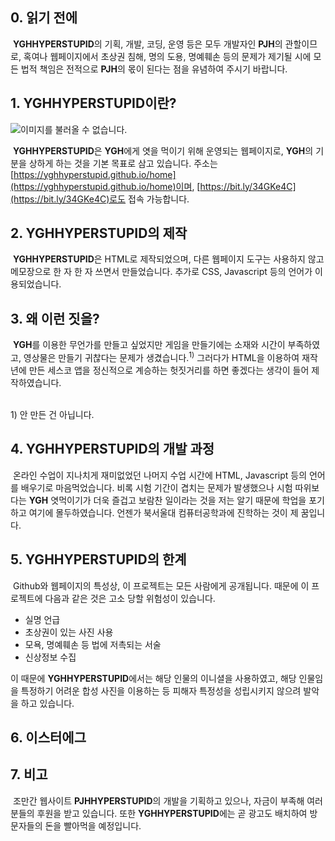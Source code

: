 ## 0. 읽기 전에
&nbsp;**YGHHYPERSTUPID**의 기획, 개발, 코딩, 운영 등은 모두 개발자인 **PJH**의 관할이므로, 혹여나 웹페이지에서 초상권 침해, 명의 도용, 명예훼손 등의 문제가 제기될 시에 모든 법적 책임은 전적으로 **PJH**의 몫이 된다는 점을 유념하여 주시기 바랍니다.
 
## 1. YGHHYPERSTUPID이란?
![이미지를 불러올 수 없습니다.](https://user-images.githubusercontent.com/72496107/95549219-d1909e80-0a41-11eb-9830-e46f14ba060f.png)

&nbsp;**YGHHYPERSTUPID**은 **YGH**에게 엿을 먹이기 위해 운영되는 웹페이지로, **YGH**의 기분을 상하게 하는 것을 기본 목표로 삼고 있습니다. 주소는 [https://yghhyperstupid.github.io/home](https://yghhyperstupid.github.io/home)이며, [https://bit.ly/34GKe4C](https://bit.ly/34GKe4C)로도 접속 가능합니다.

## 2. YGHHYPERSTUPID의 제작
&nbsp;**YGHHYPERSTUPID**은 HTML로 제작되었으며, 다른 웹페이지 도구는 사용하지 않고 메모장으로 한 자 한 자 쓰면서 만들었습니다. 추가로 CSS, Javascript 등의 언어가 이용되었습니다.

## 3. 왜 이런 짓을?
&nbsp;**YGH**를 이용한 무언가를 만들고 싶었지만 게임을 만들기에는 소재와 시간이 부족하였고, 영상물은 만들기 귀찮다는 문제가 생겼습니다.<sup>1)</sup> 그러다가 HTML을 이용하여 재작년에 만든 세스코 앱을 정신적으로 계승하는 헛짓거리를 하면 좋겠다는 생각이 들어 제작하였습니다.

<br>
1&#41; 안 만든 건 아닙니다.

## 4. YGHHYPERSTUPID의 개발 과정
&nbsp;온라인 수업이 지나치게 재미없었던 나머지 수업 시간에 HTML, Javascript 등의 언어를 배우기로 마음먹었습니다. 비록 시험 기간이 겹치는 문제가 발생했으나 시험 따위보다는 **YGH** 엿먹이기가 더욱 즐겁고 보람찬 일이라는 것을 저는 알기 때문에 학업을 포기하고 여기에 몰두하였습니다. 언젠가 북서울대 컴퓨터공학과에 진학하는 것이 제 꿈입니다.

## 5. YGHHYPERSTUPID의 한계
&nbsp;Github와 웹페이지의 특성상, 이 프로젝트는 모든 사람에게 공개됩니다. 때문에 이 프로젝트에 다음과 같은 것은 고소 당할 위험성이 있습니다.
* 실명 언급
* 초상권이 있는 사진 사용
* 모욕, 명예훼손 등 법에 저촉되는 서술
* 신상정보 수집

이 때문에 **YGHHYPERSTUPID**에서는 해당 인물의 이니셜을 사용하였고, 해당 인물임을 특정하기 어려운 합성 사진을 이용하는 등 피해자 특정성을 성립시키지 않으려 발악을 하고 있습니다.

## 6. 이스터에그


## 7. 비고
&nbsp;조만간 웹사이트 **PJHHYPERSTUPID**의 개발을 기획하고 있으나, 자금이 부족해 여러분들의 후원을 받고 있습니다. 또한 **YGHHYPERSTUPID**에는 곧 광고도 배치하여 방문자들의 돈을 빨아먹을 예정입니다.
